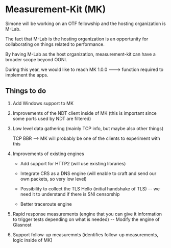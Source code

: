 # Measurement-Kit (MK)

Simone will be working on an OTF fellowship and the hosting organization is M-Lab.

The fact that M-Lab is the hosting organization is an opportunity for collaborating on things related to performance.

By having M-Lab as the host organization, measurement-kit can have a broader scope beyond OONI.

During this year, we would like to reach MK 1.0.0 ---> function required to implement the apps.

## Things to do

1. Add Windows support to MK

2. Improvements of the NDT client inside of MK (this is important since some ports used by NDT are filtered)

3. Low level data gathering (mainly TCP info, but maybe also other things)

   TCP BBR --> MK will probably be one of the clients to experiment with this

4. Improvements of existing engines

	* Add support for HTTP2 (will use existing libraries)

	* Integrate CRS as a DNS engine (will enable to craft and send our own packets, so very low level)

	* Possibility to collect the TLS Hello (initial handshake of TLS) -- we need it to understand if there is SNI censorship

	* Better traceroute engine

5. Rapid response measurements (engine that you can give it information to trigger tests depending on what is needed) -- Modify the engine of Glasnost

6. Support follow-up measuremnts (identifies follow-up measurements, logic inside of MK)


